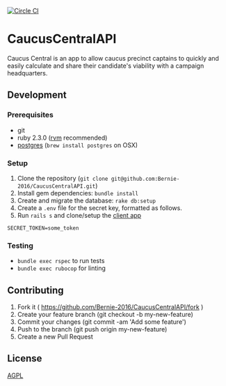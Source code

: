[![Circle CI](https://circleci.com/gh/Bernie-2016/CaucusCentralAPI.svg?style=svg)](https://circleci.com/gh/Bernie-2016/CaucusCentralAPI)

# CaucusCentralAPI

Caucus Central is an app to allow caucus precinct captains to quickly and easily calculate and share their candidate's viability with a campaign headquarters.

## Development

### Prerequisites

* git
* ruby 2.3.0 ([rvm](https://rvm.io/) recommended)
* [postgres](http://www.postgresql.org/) (`brew install postgres` on OSX)

### Setup

1. Clone the repository (`git clone git@github.com:Bernie-2016/CaucusCentralAPI.git`)
2. Install gem dependencies: `bundle install`
3. Create and migrate the database: `rake db:setup`
4. Create a `.env` file for the secret key, formatted as follows.
5. Run `rails s` and clone/setup the [client app](https://github.com/Bernie-2016/CaucusCentralFrontend)

```
SECRET_TOKEN=some_token
```

### Testing

* `bundle exec rspec` to run tests
* `bundle exec rubocop` for linting

## Contributing

1. Fork it ( https://github.com/Bernie-2016/CaucusCentralAPI/fork )
2. Create your feature branch (git checkout -b my-new-feature)
3. Commit your changes (git commit -am 'Add some feature')
4. Push to the branch (git push origin my-new-feature)
5. Create a new Pull Request

## License

[AGPL](http://www.gnu.org/licenses/agpl-3.0.en.html)
